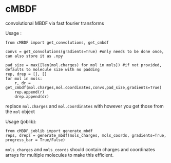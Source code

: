 # cMBDF
convolutional MBDF via fast fourier transforms

Usage :

```
from cMBDF import get_convolutions, get_cmbdf

convs = get_convolutions(gradients=True) #only needs to be done once, can also store it as .npy 

pad_size = max([len(mol.charges) for mol in mols]) #if not provided, defaults to molecule size with no padding
rep, drep = [], []
for mol in mols:
    r, dr = get_cmbdf(mol.charges,mol.coordinates,convs,pad_size,gradients=True)
    rep.append(r)
    drep.append(dr)
```
replace `mol.charges` and `mol.coordinates` with however you get those from the `mol` object

Usage (joblib):
```
from cMBDF_joblib import generate_mbdf
reps, dreps = generate_mbdf(mols_charges, mols_coords, gradients=True, progress_bar = True/False)
```
`mols_charges` and `mols_coords` should contain charges and coordinates arrays for multiple molecules to make this efficient.
